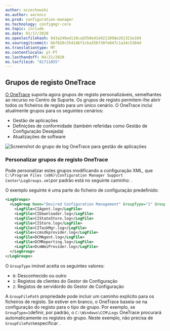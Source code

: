 ```yaml
---
author: aczechowski
ms.author: aaroncz
ms.prod: configuration-manager
ms.technology: configmgr-core
ms.topic: include
ms.date: 01/17/2020
ms.openlocfilehash: 843a240a4110cad350e41d4211098e261321e104
ms.sourcegitcommit: bbf820c35414bf2cba356f30fe047c1a34c5384d
ms.translationtype: MT
ms.contentlocale: pt-PT
ms.lasthandoff: 04/21/2020
ms.locfileid: "81711855"
---
```

## <a name="onetrace-log-groups"></a><a name="bkmk_onetrace"></a>Grupos de registo OneTrace

<!--5559993-->

[O OneTrace](../../../../support/support-center-onetrace.md) suporta agora grupos de registo personalizáveis, semelhantes ao recurso no Centro de Suporte. Os grupos de registo permitem-lhe abrir todos os ficheiros de registo para um único cenário. O OneTrace inclui atualmente grupos para os seguintes cenários:

- Gestão de aplicações
- Definições de conformidade (também referidas como Gestão de Configuração Desejada)
- Atualizações de software

![Screenshot do grupo de log OneTrace para gestão de aplicações](../../media/5559993-onetrace-log-groups.png)

### <a name="customize-onetrace-log-groups"></a>Personalizar grupos de registo OneTrace

Pode personalizar estes grupos modificando a configuração XML, que `C:\Program Files (x86)\Configuration Manager Support Center\LogGroups.xml`por padrão está no seguinte caminho: .

O exemplo seguinte é uma parte do ficheiro de configuração predefinido:

``` XML
<LogGroups>
  <LogGroup Name="Desired Configuration Management" GroupType="1" GroupFilePath="">
    <LogFile>CIAgent.log</LogFile>
    <LogFile>CIDownloader.log</LogFile>
    <LogFile>CIStateStore.log</LogFile>
    <LogFile>CIStore.log</LogFile>
    <LogFile>CITaskMgr.log</LogFile>
    <LogFile>ccmsdkprovider.log</LogFile>
    <LogFile>DCMAgent.log</LogFile>
    <LogFile>DCMReporting.log</LogFile>
    <LogFile>DcmWmiProvider.log</LogFile>
  </LogGroup>
</LogGroups>
```

O `GroupType` imóvel aceita os seguintes valores:

- `0`: Desconhecido ou outro
- `1`: Registos de clientes do Gestor de Configuração
- `2`: Registos de servidordo do Gestor de Configuração

A `GroupFilePath` propriedade pode incluir um caminho explícito para os ficheiros de registo. Se estiver em branco, o OneTrace baseia-se na configuração do registo para o tipo de grupo. Por exemplo, se `GroupType=1`definir, por padrão, o `C:\Windows\CCM\Logs` OneTrace procurará automaticamente os registos do grupo. Neste exemplo, não precisa de `GroupFilePath`especificar .
